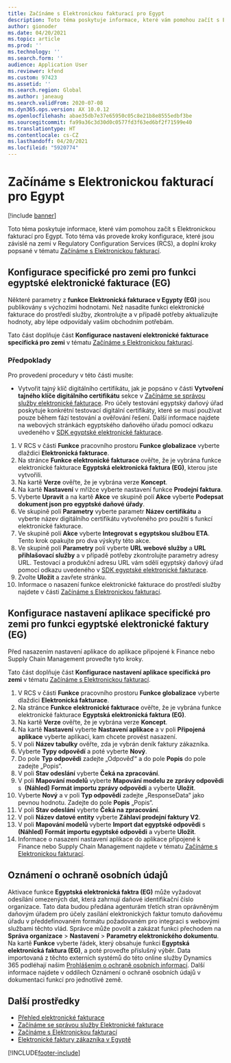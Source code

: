 ```yaml
---
title: Začínáme s Elektronickou fakturací pro Egypt
description: Toto téma poskytuje informace, které vám pomohou začít s Elektronickou fakturací pro Egypt ve Finance a Supply Chain Management.
author: gionoder
ms.date: 04/20/2021
ms.topic: article
ms.prod: ''
ms.technology: ''
ms.search.form: ''
audience: Application User
ms.reviewer: kfend
ms.custom: 97423
ms.assetid: ''
ms.search.region: Global
ms.author: janeaug
ms.search.validFrom: 2020-07-08
ms.dyn365.ops.version: AX 10.0.12
ms.openlocfilehash: abae35db7e37e65950c05c8e21b8e8555edbf3be
ms.sourcegitcommit: fa99a36c3d30d0c0577fd3f63ed6bf2f71599e40
ms.translationtype: HT
ms.contentlocale: cs-CZ
ms.lasthandoff: 04/20/2021
ms.locfileid: "5920774"
---
```

# <a name="get-started-with-electronic-invoicing-for-egypt"></a>Začínáme s Elektronickou fakturací pro Egypt

[!include [banner](../includes/banner.md)]

Toto téma poskytuje informace, které vám pomohou začít s Elektronickou fakturací pro Egypt. Toto téma vás provede kroky konfigurace, které jsou závislé na zemi v Regulatory Configuration Services (RCS), a doplní kroky popsané v tématu [Začínáme s Elektronickou fakturací](e-invoicing-get-started.md).

## <a name="country-specific-configuration-for-egyptian-electronic-invoice-eg-electronic-invoicing-feature"></a>Konfigurace specifické pro zemi pro funkci egyptské elektronické fakturace (EG)

Některé parametry z **funkce Elektronická fakturace v Egypty (EG)** jsou publikovány s výchozími hodnotami. Než nasadíte funkci elektronické fakturace do prostředí služby, zkontrolujte a v případě potřeby aktualizujte hodnoty, aby lépe odpovídaly vašim obchodním potřebám.

Tato část doplňuje část **Konfigurace nastavení elektronické fakturace specifická pro zemi** v tématu [Začínáme s Elektronickou fakturací](e-invoicing-get-started.md).

### <a name="prerequisites"></a>Předpoklady

Pro provedení procedury v této části musíte:

- Vytvořit tajný klíč digitálního certifikátu, jak je popsáno v části **Vytvoření tajného klíče digitálního certifikátu** sekce v [Začínáme se správou služby elektronické fakturace](e-invoicing-get-started-service-administration.md). Pro účely testování egyptský daňový úřad poskytuje konkrétní testovací digitální certifikáty, které se musí používat pouze během fází testování a ověřování řešení. Další informace najdete na webových stránkách egyptského daňového úřadu pomocí odkazu uvedeného v [SDK egyptské elektronické fakturace](https://sdk.sit.invoicing.eta.gov.eg/faq/).

1. V RCS v části **Funkce** pracovního prostoru **Funkce globalizace** vyberte dlaždici **Elektronická fakturace**.
2. Na stránce **Funkce elektronické fakturace** ověřte, že je vybrána funkce elektronické fakturace **Egyptská elektronická faktura (EG)**, kterou jste vytvořili.
3. Na kartě **Verze** ověřte, že je vybrána verze **Koncept**.
4. Na kartě **Nastavení** v mřížce vyberte nastavení funkce **Prodejní faktura**.
5. Vyberte **Upravit** a na kartě **Akce** ve skupině polí **Akce** vyberte **Podepsat dokument json pro egyptské daňové úřady**.
6. Ve skupině polí **Parametry** vyberte parametr **Název certifikátu** a vyberte název digitálního certifikátu vytvořeného pro použití s funkcí elektronické fakturace.
7. Ve skupině polí **Akce** vyberte **Integrovat s egyptskou službou ETA**. Tento krok opakujte pro dva výskyty této akce.
8. Ve skupině polí **Parametry** polí vyberte **URL webové služby** a **URL přihlašovací služby** a v případě potřeby zkontrolujte parametry adresy URL. Testovací a produkční adresu URL vám sdělí egyptský daňový úřad pomocí odkazu uvedeného v [SDK egyptské elektronické fakturace](https://sdk.sit.invoicing.eta.gov.eg/faq/).
9. Zvolte **Uložit** a zavřete stránku.
10. Informace o nasazení funkce elektronické fakturace do prostředí služby najdete v části [Začínáme s Elektronickou fakturací](e-invoicing-get-started.md).

## <a name="country-specific-configuration-of-the-application-setup-for-the-egyptian-electronic-invoice-eg-electronic-invoicing-feature"></a>Konfigurace nastavení aplikace specifické pro zemi pro funkci egyptské elektronické faktury (EG)

Před nasazením nastavení aplikace do aplikace připojené k Finance nebo Supply Chain Management proveďte tyto kroky.

Tato část doplňuje část **Konfigurace nastavení aplikace specifická pro zemi** v tématu [Začínáme s Elektronickou fakturací](e-invoicing-get-started.md).

1. V RCS v části **Funkce** pracovního prostoru **Funkce globalizace** vyberte dlaždici **Elektronická fakturace**.
2. Na stránce **Funkce elektronické fakturace** ověřte, že je vybrána funkce elektronické fakturace **Egyptská elektronická faktura (EG)**.
3. Na kartě **Verze** ověřte, že je vybrána verze **Koncept**.
4. Na kartě **Nastavení** vyberte **Nastavení aplikace** a v poli **Připojená aplikace** vyberte aplikaci, kam chcete provést nasazení.
5. V poli **Název tabulky** ověřte, zda je vybrán deník faktury zákazníka.
6. Vyberte **Typy odpovědí** a poté vyberte **Nový**.
7. Do pole **Typ odpovědi** zadejte „Odpověď“ a do pole **Popis** do pole zadejte „Popis“.
8. V poli **Stav odeslání** vyberte **Čeká na zpracování**.
9. V poli **Mapování modelů** vyberte **Mapování modelu ze zprávy odpovědi** s  **(Náhled) Formát importu zprávy odpovědi** a vyberte **Uložit**.
10. Vyberte **Nový** a v poli **Typ odpovědí** zadejte „ResponseData“ jako pevnou hodnotu. Zadejte do pole **Popis** „Popis“.
11. V poli **Stav odeslání** vyberte **Čeká na zpracování**.
12. V poli **Název datové entity** vyberte **Záhlaví prodejní faktury V2**.
13. V poli **Mapování modelů** vyberte **Import dat egyptské odpovědi** s  **(Náhled) Formát importu egyptské odpovědi** a vyberte **Uložit**.
14. Informace o nasazení nastavení aplikace do aplikace připojené k Finance nebo Supply Chain Management najdete v tématu [Začínáme s Elektronickou fakturací](e-invoicing-get-started.md).

## <a name="privacy-notice"></a>Oznámení o ochraně osobních údajů

Aktivace funkce **Egyptská elektronická faktra (EG)** může vyžadovat odesílání omezených dat, která zahrnují daňové identifikační číslo organizace. Tato data budou předána agenturám třetích stran oprávněným daňovým úřadem pro účely zasílání elektronických faktur tomuto daňovému úřadu v předdefinovaném formátu požadovaném pro integraci s webovými službami těchto vlád. Správce může povolit a zakázat funkci přechodem na **Správa organizace** > **Nastavení** > **Parametry elektronického dokumentu**. Na kartě **Funkce** vyberte řádek, který obsahuje funkci **Egyptská elektronická faktura (EG)**, a poté proveďte příslušný výběr. Data importovaná z těchto externích systémů do této online služby Dynamics 365 podléhají našim [Prohlášením o ochraně osobních informací](https://go.microsoft.com/fwlink/?LinkId=512132). Další informace najdete v oddílech Oznámení o ochraně osobních údajů v dokumentaci funkcí pro jednotlivé země.

## <a name="additional-resources"></a>Další prostředky

- [Přehled elektronické fakturace](e-invoicing-service-overview.md)
- [Začínáme se správou služby Elektronické fakturace](e-invoicing-get-started-service-administration.md)
- [Začínáme s Elektronickou fakturací](e-invoicing-get-started.md)
- [Elektronické faktury zákazníka v Egyptě](emea-egy-e-invoices.md)


[!INCLUDE[footer-include](../../includes/footer-banner.md)]
